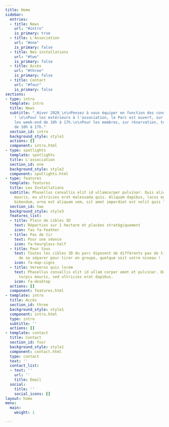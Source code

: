 ```yaml
---
title: Home
sidebar:
  entries:
  - title: News
    url: "#intro"
    is_primary: true
  - title: L'Association
    url: "#one"
    is_primary: false
  - title: Nos installations
    url: "#two"
    is_primary: false
  - title: Accès
    url: "#three"
    is_primary: false
  - title: Contact
    url: "#four"
    is_primary: false
sections:
- type: intro
  template: intro
  title: News
  subtitle: "_Hiver 2020_\n\nPensez à vous équiper en fonction des conditions météo
    ! \n\nPour les extérieurs à l'association, le Parc est ouvert, sur réservation,
    les week-end de 10h à 17h.\n\nPour les membres, sur réservation, tous les jours
    de 10h à 17h."
  section_id: intro
  background_style: style1
  actions: []
  component: intro.html
- type: spotlights
  template: spotlights
  title: L'association
  section_id: one
  background_style: style2
  component: spotlights.html
- type: features
  template: features
  title: Les Installations
  subtitle: Phasellus convallis elit id ullamcorper pulvinar. Duis aliquam turpis
    mauris, eu ultricies erat malesuada quis. Aliquam dapibus, lacus eget hendrerit
    bibendum, urna est aliquam sem, sit amet imperdiet est velit quis lorem.
  section_id: two
  background_style: style3
  features_list:
  - title: Plein de cibles 3D
    text: Réparties sur 1 hectare et placées stratégiquement
    icon: fas fa-feather
  - title: Pas de tir
    text: Pour une séance
    icon: fa-hourglass-half
  - title: Pour tous
    text: Toutes les cibles 3D du parc diposent de différents pas de tir. Plus besoin
      de se séparer pour tirer en groupe, quelque soit votre niveau !
    icon: fa-map-signs
  - title: Veroeros quis lorem
    text: Phasellus convallis elit id ullam corper amet et pulvinar. Duis aliquam
      turpis mauris, sed ultricies erat dapibus.
    icon: fa-desktop
  actions: []
  component: features.html
- template: intro
  title: Accès
  section_id: three
  background_style: style1
  component: intro.html
  type: intro
  subtitle: ''
  actions: []
- template: contact
  title: Contact
  section_id: four
  background_style: style1
  component: contact.html
  type: contact
  text: ''
  contact_list:
  - text: ''
    url: ''
    title: Email
  social:
    title: ''
    social_icons: []
layout: home
menu:
  main:
    weight: 1

---
```

